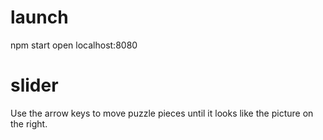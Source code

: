 # launch

npm start
open localhost:8080

# slider

Use the arrow keys to move puzzle pieces until it looks like the picture on the right.
